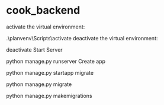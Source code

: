 # cook_backend

activate the virtual environment:

.\planvenv\Scripts\activate
deactivate the virtual environment:

deactivate
Start Server

python manage.py runserver 
Create app

python manage.py startapp <appname>
migrate

python manage.py migrate

python manage.py makemigrations <appname>